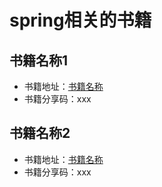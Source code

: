 # spring相关的书籍

## 书籍名称1
* 书籍地址：[书籍名称](http://书籍地址) 
* 书籍分享码：xxx

## 书籍名称2
* 书籍地址：[书籍名称](http://书籍地址) 
* 书籍分享码：xxx
